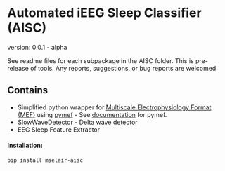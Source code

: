 # Automated iEEG Sleep Classifier (AISC)
version: 0.0.1 - alpha

See readme files for each subpackage in the AISC folder.
This is pre-release of tools. Any reports, suggestions, or bug reports are welcomed.

## Contains
- Simplified python wrapper for [Multiscale Electrophysiology Format (MEF)](https://github.com/msel-source/meflib) using [pymef](https://github.com/msel-source/pymef) - See [documentation](https://pymef.readthedocs.io/en/latest/) for pymef.
- SlowWaveDetector - Delta wave detector
- EEG Sleep Feature Extractor

#### Installation:

```bash
pip install mselair-aisc
```



